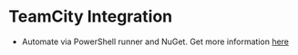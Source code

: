 # TeamCity Integration

* Automate via PowerShell runner and NuGet. Get more information [here](https://github.com/jole78/TeamCity.SpecFlow.Reporting/wiki)
